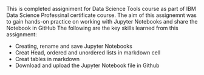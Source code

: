 This is completed assigniment for Data Science Tools course as part of IBM Data Science Professinal certificate course.
The aim of this assignemnt was to gain hands-on practice on working with Jupyter Notebooks and share the Notebook in GitHub
The following are the key skills learned from this assignment:
- Creating, rename and save Jupyter Notebooks
- Creat Head, ordered and unordered lists in markdown cell
- Creat tables in markdown
- Download and upload the Jupyter Notebook file in Github
